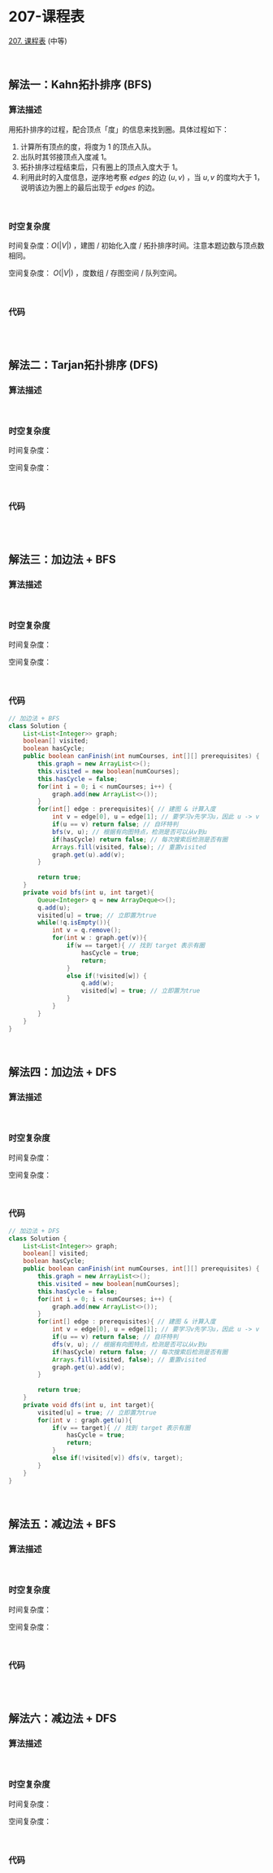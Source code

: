 # 207-课程表

 [207. 课程表](https://leetcode.cn/problems/course-schedule/) (中等)

<br />

## 解法一：Kahn拓扑排序 (BFS)

### 算法描述

用拓扑排序的过程，配合顶点「度」的信息来找到圈。具体过程如下：

1. 计算所有顶点的度，将度为 1 的顶点入队。
2. 出队时其邻接顶点入度减 1。
3. 拓扑排序过程结束后，只有圈上的顶点入度大于 1。
4. 利用此时的入度信息，逆序地考察 $edges$ 的边 $(u,v)$ ，当 $u, v$ 的度均大于 1，说明该边为圈上的最后出现于 $edges$ 的边。

<br />

### 时空复杂度

时间复杂度：$O(|V|)$ ，建图 / 初始化入度 / 拓扑排序时间。注意本题边数与顶点数相同。

空间复杂度： $O(|V|)$ ，度数组 / 存图空间 / 队列空间。

<br />

### 代码

```java

```

<br />

## 解法二：Tarjan拓扑排序 (DFS)

### 算法描述



<br />

### 时空复杂度

时间复杂度：

空间复杂度：

<br />

### 代码

```java

```

<br />

## 解法三：加边法 + BFS

### 算法描述



<br />

### 时空复杂度

时间复杂度：

空间复杂度：

<br />

### 代码

```java
// 加边法 + BFS
class Solution {
    List<List<Integer>> graph;
    boolean[] visited;
    boolean hasCycle;
    public boolean canFinish(int numCourses, int[][] prerequisites) {
        this.graph = new ArrayList<>();
        this.visited = new boolean[numCourses];
        this.hasCycle = false;
        for(int i = 0; i < numCourses; i++) {
            graph.add(new ArrayList<>());
        }
        for(int[] edge : prerequisites){ // 建图 & 计算入度
            int v = edge[0], u = edge[1]; // 要学习v先学习u，因此 u -> v
            if(u == v) return false; // 自环特判
            bfs(v, u); // 根据有向图特点，检测是否可以从v到u
            if(hasCycle) return false; // 每次搜索后检测是否有圈
            Arrays.fill(visited, false); // 重置visited
            graph.get(u).add(v);
        }
        
        return true;
    }
    private void bfs(int u, int target){
        Queue<Integer> q = new ArrayDeque<>();
        q.add(u);
        visited[u] = true; // 立即置为true
        while(!q.isEmpty()){ 
            int v = q.remove();
            for(int w : graph.get(v)){
                if(w == target){ // 找到 target 表示有圈
                    hasCycle = true;
                    return;
                }
                else if(!visited[w]) {
                    q.add(w);
                    visited[w] = true; // 立即置为true
                }
            }
        }
    }
}
```

<br />

## 解法四：加边法 + DFS

### 算法描述



<br />

### 时空复杂度

时间复杂度：

空间复杂度：

<br />

### 代码

```java
// 加边法 + DFS
class Solution {
    List<List<Integer>> graph;
    boolean[] visited;
    boolean hasCycle;
    public boolean canFinish(int numCourses, int[][] prerequisites) {
        this.graph = new ArrayList<>();
        this.visited = new boolean[numCourses];
        this.hasCycle = false;
        for(int i = 0; i < numCourses; i++) {
            graph.add(new ArrayList<>());
        }
        for(int[] edge : prerequisites){ // 建图 & 计算入度
            int v = edge[0], u = edge[1]; // 要学习v先学习u，因此 u -> v
            if(u == v) return false; // 自环特判
            dfs(v, u); // 根据有向图特点，检测是否可以从v到u
            if(hasCycle) return false; // 每次搜索后检测是否有圈
            Arrays.fill(visited, false); // 重置visited
            graph.get(u).add(v);
        }
        
        return true;
    }
    private void dfs(int u, int target){
        visited[u] = true; // 立即置为true
        for(int v : graph.get(u)){
            if(v == target){ // 找到 target 表示有圈
                hasCycle = true;
                return;
            }
            else if(!visited[v]) dfs(v, target);
        }
    }
}
```

<br />

## 解法五：减边法 + BFS

### 算法描述



<br />

### 时空复杂度

时间复杂度：

空间复杂度：

<br />

### 代码

```java

```

<br />

## 解法六：减边法 + DFS

### 算法描述



<br />

### 时空复杂度

时间复杂度：

空间复杂度：

<br />

### 代码

```java

```

<br />